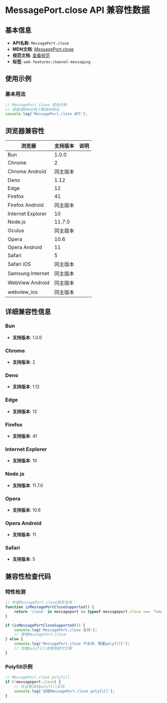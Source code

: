 # MessagePort.close API 兼容性数据

## 基本信息

- **API名称**: `MessagePort.close`
- **MDN文档**: [MessagePort.close](https://developer.mozilla.org/docs/Web/API/MessagePort/close)
- **规范文档**: [查看规范](https://html.spec.whatwg.org/multipage/web-messaging.html#dom-messageport-close-dev)
- **标签**: `web-features:channel-messaging`

## 使用示例

### 基本用法

```javascript
// MessagePort.close 使用示例
// 请查阅MDN文档了解具体用法
console.log('MessagePort.close API');
```

## 浏览器兼容性

| 浏览器 | 支持版本 | 说明 |
|--------|----------|------|
| Bun | 1.0.0 |  |
| Chrome | 2 |  |
| Chrome Android | 同主版本 |  |
| Deno | 1.12 |  |
| Edge | 12 |  |
| Firefox | 41 |  |
| Firefox Android | 同主版本 |  |
| Internet Explorer | 10 |  |
| Node.js | 11.7.0 |  |
| Oculus | 同主版本 |  |
| Opera | 10.6 |  |
| Opera Android | 11 |  |
| Safari | 5 |  |
| Safari iOS | 同主版本 |  |
| Samsung Internet | 同主版本 |  |
| WebView Android | 同主版本 |  |
| webview_ios | 同主版本 |  |

## 详细兼容性信息

### Bun

- **支持版本**: 1.0.0

### Chrome

- **支持版本**: 2

### Deno

- **支持版本**: 1.12

### Edge

- **支持版本**: 12

### Firefox

- **支持版本**: 41

### Internet Explorer

- **支持版本**: 10

### Node.js

- **支持版本**: 11.7.0

### Opera

- **支持版本**: 10.6

### Opera Android

- **支持版本**: 11

### Safari

- **支持版本**: 5

## 兼容性检查代码

### 特性检测

```javascript
// 检查MessagePort.close是否支持
function isMessagePortCloseSupported() {
    return 'close' in messageport && typeof messageport.close === 'function';
}

if (isMessagePortCloseSupported()) {
    console.log('MessagePort.close 支持');
    // 使用MessagePort.close
} else {
    console.log('MessagePort.close 不支持，需要polyfill');
    // 加载polyfill或使用替代方案
}
```

### Polyfill示例

```javascript
// MessagePort.close polyfill
if (!messageport.close) {
    // 在这里添加polyfill实现
    console.log('加载MessagePort.close polyfill');
}
```

